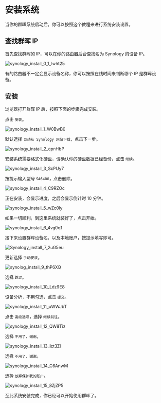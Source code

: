 # 安装系统

当你的群晖系统启动后，你可以按照这个教程来进行系统安装设置。

## 查找群晖 IP

首先查找群晖的 IP，可以在你的路由器后台查找名为 Synology 的设备 IP。

![synology_install_0_1_lwht25](https://img.slarker.me/blog/synology_install_0_1_lwht25.png)

有的路由器不一定会显示设备名称，你可以按照在线时间来判断哪个 IP 是群晖设备。

## 安装

浏览器打开群晖 IP 后，按照下面的步骤完成安装。

点击 `安装`。

![synology_install_1_W0BwB0](https://img.slarker.me/blog/synology_install_1_W0BwB0.png)

默认选择 `自动从 Synology 网站下载`，点击下一步。

![synology_install_2_cpnHbP](https://img.slarker.me/blog/synology_install_2_cpnHbP.png)

安装系统需要格式化硬盘，请确认你的硬盘数据已经备份，点击 `继续`。

![synology_install_3_ScPUy7](https://img.slarker.me/blog/synology_install_3_ScPUy7.png)

按提示输入型号 `SA6400`，点击删除。

![synology_install_4_C9RZOc](https://img.slarker.me/blog/synology_install_4_C9RZOc.png)

正在安装，会显示进度，之后会显示倒计时 10 分钟。

![synology_install_5_wZc0ly](https://img.slarker.me/blog/synology_install_5_wZc0ly.png)

如果一切顺利，到这里系统就装好了，点击开始。

![synology_install_6_4vg0q1](https://img.slarker.me/blog/synology_install_6_4vg0q1.png)

接下来设置群晖设备名，以及本地账户，按提示填写即可。

![Synology_install_7_2uG5eu](https://img.slarker.me/blog/Synology_install_7_2uG5eu.png)

更新选择 `手动安装`。

![synolog_install_9_thP6XQ](https://img.slarker.me/blog/synolog_install_9_thP6XQ.png)

选择 `跳过`。

![synology_install_10_Ldz9E8](https://img.slarker.me/blog/synology_install_10_Ldz9E8.png)

设备分析，不用勾选，点击 `提交`。

![synology_install_11_uWWJbT](https://img.slarker.me/blog/synology_install_11_uWWJbT.png)

点击 `高级选项`，选择 `继续前往`。

![synology_install_12_QW8Tiz](https://img.slarker.me/blog/synology_install_12_QW8Tiz.png)

选择 `不用了，谢谢`。

![synology_install_13_Ict3Zl](https://img.slarker.me/blog/synology_install_13_Ict3Zl.png)

选择 `不用了，谢谢`。

![synology_install_14_C6AnwM](https://img.slarker.me/blog/synology_install_14_C6AnwM.png)

选择 `放弃保护我的账户`。

![synology_install_15_8ZjZP5](https://img.slarker.me/blog/synology_install_15_8ZjZP5.png)

至此系统安装完成，你已经可以开始使用群晖了。